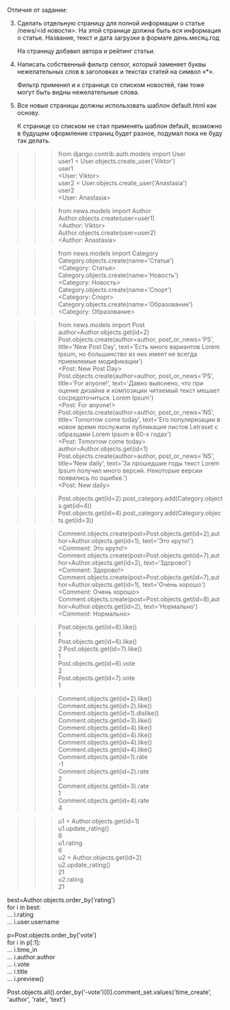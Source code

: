 Отличия от задании:

3. Сделать отдельную страницу для полной информации о статье /news/<id новости>.
На этой странице должна быть вся информация о статье. Название, текст и дата загрузки в формате день.месяц.год

    На страницу добавил автора и рейтинг статьи.
    
4. Написать собственный фильтр censor, который заменяет буквы нежелательных слов в заголовках и текстах статей на символ «*».
    
    Фильтр применил и к странице со списком новостей, там тоже могут быть видны нежелательные слова.
    
5. Все новые страницы должны использовать шаблон default.html как основу.

   К странице со списком не стал применять шаблон default, возможно в будущем оформление страниц будет разное, подумал пока не буду так делать.

>>> from django.contrib.auth.models import User  
>>> user1 = User.objects.create_user('Viktor')         
>>> user1  
<User: Viktor>  
>>> user2 = User.objects.create_user('Anastasia')      
>>> user2  
<User: Anastasia>  



>>> from news.models import Author   
>>> Author.objects.create(user=user1)     
<Author: Viktor>  
>>> Author.objects.create(user=user2)   
<Author: Anastasia>  



>>> from news.models import Category  
>>> Category.objects.create(name='Статья')   
<Category: Статья>  
>>> Category.objects.create(name='Новость')  
<Category: Новость>  
>>> Category.objects.create(name='Спорт')  
<Category: Спорт>  
>>> Category.objects.create(name='Образование')  
<Category: Образование>  



>>> from news.models import Post  
>>> author=Author.objects.get(id=2)  
>>> Post.objects.create(author=author, post_or_news='PS', title='New Post Day', text='Есть много вариантов Lorem Ipsum, но большинство из них имеет не всегда приемлемые модификации')   
<Post: New Post Day>  
>>> Post.objects.create(author=author, post_or_news='PS', title='For anyone!', text='Давно выяснено, что при оценке дизайна и композиции читаемый текст мешает сосредоточиться. Lorem Ipsum')    
<Post: For anyone!>  
>>> Post.objects.create(author=author, post_or_news='NS', title='Tomorrow come today', text='Его популяризации в новое время послужили публикация листов Letraset с образцами Lorem Ipsum в 60-х годах')  
<Post: Tomorrow come today>  
>>> author=Author.objects.get(id=1)   
>>> Post.objects.create(author=author, post_or_news='NS', title='New daily', text='За прошедшие годы текст Lorem Ipsum получил много версий. Некоторые версии появились по ошибке.')      
<Post: New daily>  



>>> Post.objects.get(id=2).post_category.add(Category.objects.get(id=4))  
>>> Post.objects.get(id=4).post_category.add(Category.objects.get(id=3))  


>>> Comment.objects.create(post=Post.objects.get(id=2),author=Author.objects.get(id=1), text='Это круто!')     
<Comment: Это круто!>  
>>> Comment.objects.create(post=Post.objects.get(id=7),author=Author.objects.get(id=2), text='Здорово!')  
<Comment: Здорово!>  
 >>> Comment.objects.create(post=Post.objects.get(id=7),author=Author.objects.get(id=1), text='Очень хорошо')  
<Comment: Очень хорошо>  
>>> Comment.objects.create(post=Post.objects.get(id=8),author=Author.objects.get(id=2), text='Нормально')     
<Comment: Нормально>  



>>> Post.objects.get(id=6).like()   
1  
>>> Post.objects.get(id=6).like()  
2
>>> Post.objects.get(id=7).like()  
1  
>>> Post.objects.get(id=6).vote   
2  
>>> Post.objects.get(id=7).vote  
1  


>>> Comment.objects.get(id=2).like()  
>>> Comment.objects.get(id=2).like()  
>>> Comment.objects.get(id=1).dislike()  
>>> Comment.objects.get(id=3).like()  
>>> Comment.objects.get(id=4).like()  
>>> Comment.objects.get(id=4).like()  
>>> Comment.objects.get(id=4).like()  
>>> Comment.objects.get(id=4).like()  
>>> Comment.objects.get(id=1).rate  
-1  
>>> Comment.objects.get(id=2).rate  
2  
>>> Comment.objects.get(id=3).rate  
1  
>>> Comment.objects.get(id=4).rate  
4  



>>> u1 = Author.objects.get(id=1)  
>>> u1.update_rating()  
6  
>>> u1.rating  
6  
>>> u2 = Author.objects.get(id=2)  
>>> u2.update_rating()  
21  
>>> u2.rating  
21  



best=Author.objects.order_by('rating')  
for i in best:  
...     i.rating  
...     i.user.username  



p=Post.objects.order_by('vote')  
for i in p[:1]:  		
...     i.time_in  
...     i.author.author  
...     i.vote  
...     i.title  
...     i.preview()  



Post.objects.all().order_by('-vote')[0].comment_set.values('time_create', 'author', 'rate', 'text')  
